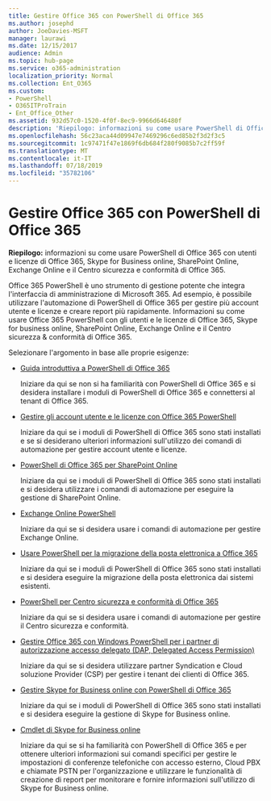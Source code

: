 ```yaml
---
title: Gestire Office 365 con PowerShell di Office 365
ms.author: josephd
author: JoeDavies-MSFT
manager: laurawi
ms.date: 12/15/2017
audience: Admin
ms.topic: hub-page
ms.service: o365-administration
localization_priority: Normal
ms.collection: Ent_O365
ms.custom:
- PowerShell
- O365ITProTrain
- Ent_Office_Other
ms.assetid: 932d57c0-1520-4f0f-8ec9-9966d646480f
description: 'Riepilogo: informazioni su come usare PowerShell di Office 365 con utenti e licenze di Office 365, Skype for Business online, SharePoint Online, Exchange Online e il Centro sicurezza e conformità di Office 365.'
ms.openlocfilehash: 56c23aca44d09947e7469296c6ed85b2f3d2f3c5
ms.sourcegitcommit: 1c97471f47e1869f6db684f280f9085b7c2ff59f
ms.translationtype: MT
ms.contentlocale: it-IT
ms.lasthandoff: 07/18/2019
ms.locfileid: "35782106"
---
```

# <a name="manage-office-365-with-office-365-powershell"></a>Gestire Office 365 con PowerShell di Office 365

 **Riepilogo:** informazioni su come usare PowerShell di Office 365 con utenti e licenze di Office 365, Skype for Business online, SharePoint Online, Exchange Online e il Centro sicurezza e conformità di Office 365.
  
Office 365 PowerShell è uno strumento di gestione potente che integra l'interfaccia di amministrazione di Microsoft 365. Ad esempio, è possibile utilizzare l'automazione di PowerShell di Office 365 per gestire più account utente e licenze e creare report più rapidamente. Informazioni su come usare Office 365 PowerShell con gli utenti e le licenze di Office 365, Skype for business online, SharePoint Online, Exchange Online e il Centro sicurezza & conformità di Office 365.
  
Selezionare l'argomento in base alle proprie esigenze:
  
- [Guida introduttiva a PowerShell di Office 365](getting-started-with-office-365-powershell.md)

    Iniziare da qui se non si ha familiarità con PowerShell di Office 365 e si desidera installare i moduli di PowerShell di Office 365 e connettersi al tenant di Office 365.

- [Gestire gli account utente e le licenze con Office 365 PowerShell](manage-user-accounts-and-licenses-with-office-365-powershell.md)

    Iniziare da qui se i moduli di PowerShell di Office 365 sono stati installati e se si desiderano ulteriori informazioni sull'utilizzo dei comandi di automazione per gestire account utente e licenze.

- [PowerShell di Office 365 per SharePoint Online](https://technet.microsoft.com/library/fp161362.aspx)

    Iniziare da qui se i moduli di PowerShell di Office 365 sono stati installati e si desidera utilizzare i comandi di automazione per eseguire la gestione di SharePoint Online.

- [Exchange Online PowerShell](https://docs.microsoft.com/powershell/exchange/exchange-online/exchange-online-powershell)

    Iniziare da qui se si desidera usare i comandi di automazione per gestire Exchange Online.

- [Usare PowerShell per la migrazione della posta elettronica a Office 365](use-powershell-for-email-migration-to-office-365.md)

    Iniziare da qui se i moduli di PowerShell di Office 365 sono stati installati e si desidera eseguire la migrazione della posta elettronica dai sistemi esistenti.

- [PowerShell per Centro sicurezza e conformità di Office 365](https://docs.microsoft.com/powershell/exchange/office-365-scc/office-365-scc-powershell)

    Iniziare da qui se si desidera usare i comandi di automazione per gestire il Centro sicurezza e conformità.

- [Gestire Office 365 con Windows PowerShell per i partner di autorizzazione accesso delegato (DAP, Delegated Access Permission)](manage-office-365-with-windows-powershell-for-delegated-access-permissions-dap-p.md)

    Iniziare da qui se si desidera utilizzare partner Syndication e Cloud soluzione Provider (CSP) per gestire i tenant dei clienti di Office 365.

- [Gestire Skype for Business online con PowerShell di Office 365](manage-skype-for-business-online-with-office-365-powershell.md)

    Iniziare da qui se i moduli di PowerShell di Office 365 sono stati installati e si desidera eseguire la gestione di Skype for Business online.

- [Cmdlet di Skype for Business online](https://technet.microsoft.com/library/mt228132.aspx)

    Iniziare da qui se si ha familiarità con PowerShell di Office 365 e per ottenere ulteriori informazioni sui comandi specifici per gestire le impostazioni di conferenze telefoniche con accesso esterno, Cloud PBX e chiamate PSTN per l'organizzazione e utilizzare le funzionalità di creazione di report per monitorare e fornire informazioni sull'utilizzo di Skype for Business online.
